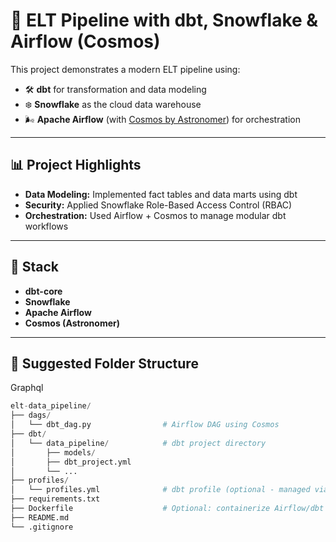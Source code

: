 # 🚀 ELT Pipeline with dbt, Snowflake & Airflow (Cosmos)

This project demonstrates a modern ELT pipeline using:

* 🛠️ **dbt** for transformation and data modeling
* ❄️ **Snowflake** as the cloud data warehouse
* 🌬️ **Apache Airflow** (with [Cosmos by Astronomer](https://github.com/astronomer/astronomer-cosmos)) for orchestration

---

## 📊 Project Highlights

* **Data Modeling:** Implemented fact tables and data marts using dbt
* **Security:** Applied Snowflake Role-Based Access Control (RBAC)
* **Orchestration:** Used Airflow + Cosmos to manage modular dbt workflows

---

## 🧱 Stack

* **dbt-core**
* **Snowflake**
* **Apache Airflow**
* **Cosmos (Astronomer)**

---

## 📁 Suggested Folder Structure

Graphql

```python
elt-data_pipeline/
├── dags/
│   └── dbt_dag.py                # Airflow DAG using Cosmos
├── dbt/
│   └── data_pipeline/            # dbt project directory
│       ├── models/
│       ├── dbt_project.yml
│       └── ...
├── profiles/
│   └── profiles.yml              # dbt profile (optional - managed via Airflow)
├── requirements.txt
├── Dockerfile                    # Optional: containerize Airflow/dbt
├── README.md
└── .gitignore

```
